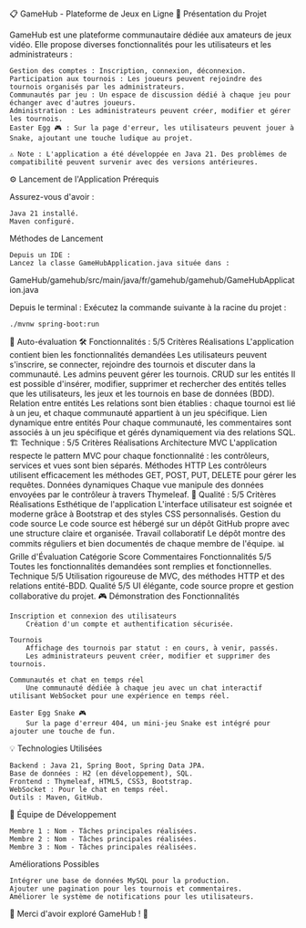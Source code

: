 📋 GameHub - Plateforme de Jeux en Ligne
🚀 Présentation du Projet

GameHub est une plateforme communautaire dédiée aux amateurs de jeux vidéo. Elle propose diverses fonctionnalités pour les utilisateurs et les administrateurs :

    Gestion des comptes : Inscription, connexion, déconnexion.
    Participation aux tournois : Les joueurs peuvent rejoindre des tournois organisés par les administrateurs.
    Communautés par jeu : Un espace de discussion dédié à chaque jeu pour échanger avec d'autres joueurs.
    Administration : Les administrateurs peuvent créer, modifier et gérer les tournois.
    Easter Egg 🎮 : Sur la page d'erreur, les utilisateurs peuvent jouer à Snake, ajoutant une touche ludique au projet.

    ⚠️ Note : L'application a été développée en Java 21. Des problèmes de compatibilité peuvent survenir avec des versions antérieures.

⚙️ Lancement de l'Application
Prérequis

Assurez-vous d'avoir :

    Java 21 installé.
    Maven configuré.

Méthodes de Lancement

    Depuis un IDE :
    Lancez la classe GameHubApplication.java située dans :

GameHub/gamehub/src/main/java/fr/gamehub/gamehub/GameHubApplication.java

Depuis le terminal :
Exécutez la commande suivante à la racine du projet :

    ./mvnw spring-boot:run

📝 Auto-évaluation
🛠 Fonctionnalités : 5/5
Critères	Réalisations
L'application contient bien les fonctionnalités demandées	Les utilisateurs peuvent s'inscrire, se connecter, rejoindre des tournois et discuter dans la communauté. Les admins peuvent gérer les tournois.
CRUD sur les entités	Il est possible d'insérer, modifier, supprimer et rechercher des entités telles que les utilisateurs, les jeux et les tournois en base de données (BDD).
Relation entre entités	Les relations sont bien établies : chaque tournoi est lié à un jeu, et chaque communauté appartient à un jeu spécifique.
Lien dynamique entre entités	Pour chaque communauté, les commentaires sont associés à un jeu spécifique et gérés dynamiquement via des relations SQL.
🏗 Technique : 5/5
Critères	Réalisations
Architecture MVC	L'application respecte le pattern MVC pour chaque fonctionnalité : les contrôleurs, services et vues sont bien séparés.
Méthodes HTTP	Les contrôleurs utilisent efficacement les méthodes GET, POST, PUT, DELETE pour gérer les requêtes.
Données dynamiques	Chaque vue manipule des données envoyées par le contrôleur à travers Thymeleaf.
🎨 Qualité : 5/5
Critères	Réalisations
Esthétique de l'application	L'interface utilisateur est soignée et moderne grâce à Bootstrap et des styles CSS personnalisés.
Gestion du code source	Le code source est hébergé sur un dépôt GitHub propre avec une structure claire et organisée.
Travail collaboratif	Le dépôt montre des commits réguliers et bien documentés de chaque membre de l'équipe.
📊 Grille d'Évaluation
Catégorie	Score	Commentaires
Fonctionnalités	5/5	Toutes les fonctionnalités demandées sont remplies et fonctionnelles.
Technique	5/5	Utilisation rigoureuse de MVC, des méthodes HTTP et des relations entité-BDD.
Qualité	5/5	UI élégante, code source propre et gestion collaborative du projet.
🎮 Démonstration des Fonctionnalités

    Inscription et connexion des utilisateurs
        Création d'un compte et authentification sécurisée.

    Tournois
        Affichage des tournois par statut : en cours, à venir, passés.
        Les administrateurs peuvent créer, modifier et supprimer des tournois.

    Communautés et chat en temps réel
        Une communauté dédiée à chaque jeu avec un chat interactif utilisant WebSocket pour une expérience en temps réel.

    Easter Egg Snake 🎮
        Sur la page d'erreur 404, un mini-jeu Snake est intégré pour ajouter une touche de fun.

💡 Technologies Utilisées

    Backend : Java 21, Spring Boot, Spring Data JPA.
    Base de données : H2 (en développement), SQL.
    Frontend : Thymeleaf, HTML5, CSS3, Bootstrap.
    WebSocket : Pour le chat en temps réel.
    Outils : Maven, GitHub.

👥 Équipe de Développement

    Membre 1 : Nom - Tâches principales réalisées.
    Membre 2 : Nom - Tâches principales réalisées.
    Membre 3 : Nom - Tâches principales réalisées.

Améliorations Possibles

    Intégrer une base de données MySQL pour la production.
    Ajouter une pagination pour les tournois et commentaires.
    Améliorer le système de notifications pour les utilisateurs.

🌟 Merci d'avoir exploré GameHub ! 🌟
